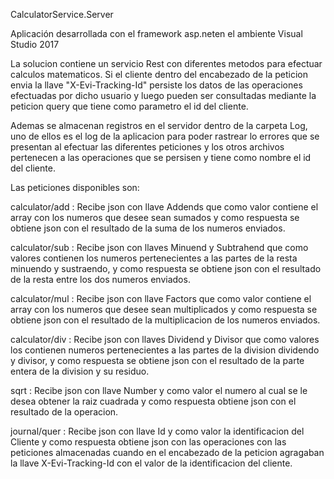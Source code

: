 CalculatorService.Server

Aplicación desarrollada con el framework asp.neten el ambiente Visual Studio 2017

La solucion contiene un servicio Rest con diferentes metodos para efectuar calculos matematicos. Si el cliente dentro del encabezado de la peticion envia la llave "X-Evi-Tracking-Id" persiste los datos de las operaciones efectuadas por dicho usuario y luego pueden ser consultadas mediante la peticion  query que tiene como parametro el id del cliente.

Ademas se almacenan registros en el servidor dentro de la carpeta Log, uno de ellos es el log de la aplicacion para poder rastrear lo errores que se presentan al efectuar las diferentes peticiones y los otros archivos pertenecen a las operaciones que se persisen y tiene como nombre el id del cliente.

Las peticiones disponibles son:

calculator/add : Recibe json con llave Addends que como valor contiene el array con los numeros que desee sean sumados y como respuesta se obtiene json con el resultado de la suma de los numeros enviados.

calculator/sub : Recibe json con llaves Minuend y Subtrahend que como valores contienen los numeros pertenecientes a las partes de la resta minuendo y sustraendo, y como respuesta se obtiene json con el resultado de la resta entre los dos numeros enviados.

calculator/mul : Recibe json con llave Factors que como valor contiene el array con los numeros que desee sean multiplicados y como respuesta se obtiene json con el resultado de la multiplicacion de los numeros enviados.

calculator/div : Recibe json con llaves Dividend y Divisor que como valores los contienen numeros pertenecientes a las partes de la division dividendo y divisor, y como respuesta se obtiene json con el resultado de la parte entera de la division y su residuo.

sqrt : Recibe json con llave Number y como valor el numero al cual se le desea obtener la raiz cuadrada y como respuesta obtiene json con el resultado de la operacion.

journal/quer : Recibe json con llave Id y como valor la identificacion del Cliente y como respuesta obtiene json con las operaciones con las peticiones almacenadas cuando en el encabezado de la peticion agragaban la llave X-Evi-Tracking-Id con el valor de la identificacion del cliente.
